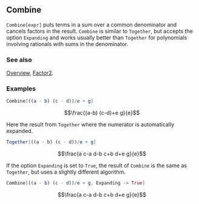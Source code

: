 ## Combine

`Combine[expr]` puts terms in a sum over a common denominator and cancels factors in the result. `Combine` is similar to `Together`, but accepts the option `Expanding` and works usually better than `Together` for polynomials involving rationals with sums in the denominator.

### See also

[Overview](Extra/FeynCalc.md), [Factor2](Factor2.md).

### Examples

```mathematica
Combine[((a - b) (c - d))/e + g]
```

$$\frac{(a-b) (c-d)+e g}{e}$$

Here the result from `Together` where the numerator is automatically expanded.

```mathematica
Together[((a - b) (c - d))/e + g]
```

$$\frac{a c-a d-b c+b d+e g}{e}$$

If the option `Expanding` is set to `True`, the result of `Combine` is the same as `Together`, but uses a slightly different algorithm.

```mathematica
Combine[((a - b) (c - d))/e + g, Expanding -> True]
```

$$\frac{a c-a d-b c+b d+e g}{e}$$
